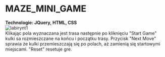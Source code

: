 ﻿# MAZE_MINI_GAME
<b> Technologie: JQuery, HTML, CSS </b> <br/> 
![labirynt1](https://user-images.githubusercontent.com/122048598/214629296-d7317a9c-3a10-4de2-b02d-66b1cc92eecb.PNG) <br/>
Klikając pola wyznaczana jest trasa następnie po kliknięciu "Start Game" kulki sa rozmieszczane na końcu i początku trasy. Przycisk "Next Move" sprawia że kulki przemieszczają się po polach, aż zamienią się startowymi miejscami. "Reset" resetuje gre.

